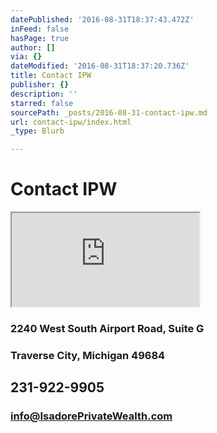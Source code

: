```yaml
---
datePublished: '2016-08-31T18:37:43.472Z'
inFeed: false
hasPage: true
author: []
via: {}
dateModified: '2016-08-31T18:37:20.736Z'
title: Contact IPW
publisher: {}
description: ''
starred: false
sourcePath: _posts/2016-08-31-contact-ipw.md
url: contact-ipw/index.html
_type: Blurb

---
```

# Contact IPW

<iframe src="https://the-grid.github.io/ed-userhtml/?g=eJwtUEFugzAQ_EqMlBMq2Ou1saOQKsqph17aSj0DXgIShMgmIfl9TdvDjDQzq9Fq9n3rq5E2wTdl0s3zNezyfFmW7DxN54GyZhrzsbqGnMaa3Ou1LpkYhVkJIkkmHBiJGViLhksLXGvFwL0YlWkAzVGgUSDAMukQs0JKy7UytrAi1sDa0HIGEXLFGFt7wQEZ9IU2DFshMxH9eLdmgT-MESTBUdE2pIxyW3nkj8ooaagmibIolKgZBADk6Xf6Od3mLj32_jr5Of1wWzilX766kw-Unvr5uRrvbylabZAp-n8i0CV23ALDu8ACdAxRAMdks_Ru7spEc55sOurP3VwmqKL4XbKevCNfJlGH-TlQmfw5u2hUwzAt7W0YQuOJLod9_rf-4QeJq23y" style=""></iframe>

### **2240 West South Airport Road, Suite G**

### **Traverse City, Michigan 49684**

## 231-922-9905

### info@IsadorePrivateWealth.com